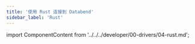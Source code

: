 ```yaml
---
title: '使用 Rust 连接到 Databend'
sidebar_label: 'Rust'
---
```


import ComponentContent from '../../../developer/00-drivers/04-rust.md';

<ComponentContent />